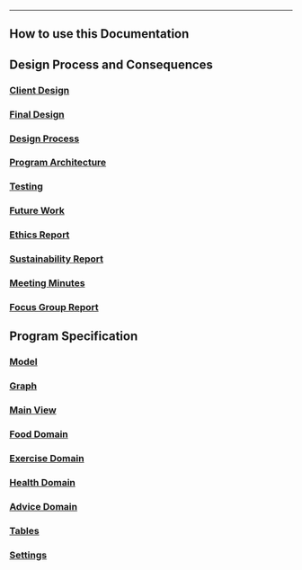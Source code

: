 ---
## How to use this Documentation

## Design Process and Consequences

### [Client Design](https://danwells96.github.io/ARISES/client-design.html)
### [Final Design](https://danwells96.github.io/ARISES/final-design.html)
### [Design Process](https://danwells96.github.io/ARISES/design-process.html)
### [Program Architecture](https://danwells96.github.io/ARISES/program-architecture.html)
### [Testing](https://danwells96.github.io/ARISES/testing.html)
### [Future Work](https://danwells96.github.io/ARISES/future-work.html)
### [Ethics Report](https://danwells96.github.io/ARISES/ethics-report.html)
### [Sustainability Report](https://danwells96.github.io/ARISES/sustainability-report.html)
### [Meeting Minutes](https://danwells96.github.io/ARISES/meeting-minutes.html)
### [Focus Group Report](https://danwells96.github.io/ARISES/focus-group-report.html)


## Program Specification

### [Model](https://danwells96.github.io/ARISES/Model.html)
### [Graph](https://danwells96.github.io/ARISES/Graph.html)
### [Main View](https://danwells96.github.io/ARISES/Main%20View.html)
### [Food Domain](https://danwells96.github.io/ARISES/Food%20Domain.html)
### [Exercise Domain](https://danwells96.github.io/ARISES/Exercise%20Domain.html)
### [Health Domain](https://danwells96.github.io/ARISES/Health%20Domain.html)
### [Advice Domain](https://danwells96.github.io/ARISES/Advice%20Domain.html)
### [Tables](https://danwells96.github.io/ARISES/Tables.html)
### [Settings](https://danwells96.github.io/ARISES/Settings.html)


